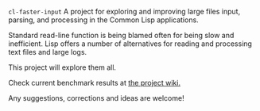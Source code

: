 `cl-faster-input` A project for exploring and improving large files
input, parsing, and processing in the Common Lisp applications.

Standard read-line function is being blamed often for being slow and
inefficient. Lisp offers a number of alternatives for reading and
processing text files and large logs.

This project will explore them all.

Check current benchmark results at [the project wiki.](https://bitbucket.org/vityok/cl-faster-input/wiki/Home)

Any suggestions, corrections and ideas are welcome!